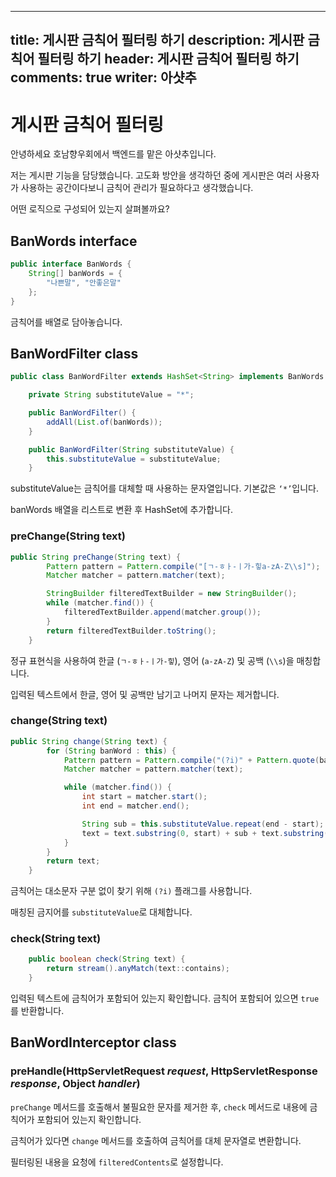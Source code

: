 ---
title: 게시판 금칙어 필터링 하기
description: 게시판 금칙어 필터링 하기
header: 게시판 금칙어 필터링 하기
comments: true
writer: 아샷추
--

# 게시판 금칙어 필터링

안녕하세요 호남향우회에서 백엔드를 맡은 아샷추입니다. 

저는 게시판 기능을 담당했습니다. 고도화 방안을 생각하던 중에 게시판은 여러 사용자가 사용하는 공간이다보니 금칙어 관리가 필요하다고 생각했습니다.

어떤 로직으로 구성되어 있는지 살펴볼까요?

## BanWords interface

```java
public interface BanWords {
    String[] banWords = {
	    "나쁜말", "안좋은말"
    };
}
```

금칙어를 배열로 담아놓습니다.

## BanWordFilter class

```java
public class BanWordFilter extends HashSet<String> implements BanWords {

    private String substituteValue = "*";

    public BanWordFilter() {
        addAll(List.of(banWords));
    }

    public BanWordFilter(String substituteValue) {
        this.substituteValue = substituteValue;
    }

```

substituteValue는 금칙어를 대체할 때 사용하는 문자열입니다. 기본값은 `‘*’`입니다.

banWords 배열을 리스트로 변환 후 HashSet에 추가합니다.

### preChange(String text)

```java
public String preChange(String text) {
        Pattern pattern = Pattern.compile("[ㄱ-ㅎㅏ-ㅣ가-힣a-zA-Z\\s]");
        Matcher matcher = pattern.matcher(text);

        StringBuilder filteredTextBuilder = new StringBuilder();
        while (matcher.find()) {
            filteredTextBuilder.append(matcher.group());
        }
        return filteredTextBuilder.toString();
    }
```

정규 표현식을 사용하여 한글 (`ㄱ-ㅎㅏ-ㅣ가-힣`), 영어 (`a-zA-Z`) 및 공백 (`\\s`)을 매칭합니다.

입력된 텍스트에서 한글, 영어 및 공백만 남기고 나머지 문자는 제거합니다.

### change(String text)

```java
public String change(String text) {
        for (String banWord : this) {
            Pattern pattern = Pattern.compile("(?i)" + Pattern.quote(banWord));
            Matcher matcher = pattern.matcher(text);

            while (matcher.find()) {
                int start = matcher.start();
                int end = matcher.end();

                String sub = this.substituteValue.repeat(end - start);
                text = text.substring(0, start) + sub + text.substring(end);
            }
        }
        return text;
    }
```

금칙어는 대소문자 구분 없이 찾기 위해 `(?i)` 플래그를 사용합니다.

매칭된 금지어를 `substituteValue`로 대체합니다.

### check(String text)

```java
    public boolean check(String text) {
        return stream().anyMatch(text::contains);
    }

```

입력된 텍스트에 금칙어가 포함되어 있는지 확인합니다. 금칙어 포함되어 있으면 `true`를 반환합니다.

## BanWordInterceptor class

### preHandle(HttpServletRequest *request*, HttpServletResponse *response*, Object *handler*)

`preChange` 메서드를 호출해서 불필요한 문자를 제거한 후, `check` 메서드로 내용에 금칙어가 포함되어 있는지 확인합니다.

금칙어가 있다면 `change` 메서드를 호출하여 금칙어를 대체 문자열로 변환합니다.

필터링된 내용을 요청에 `filteredContents`로 설정합니다.